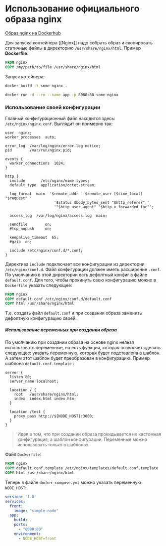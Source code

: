 
# Использование официального образа nginx

[Образ nginx на Dockerhub](https://hub.docker.com/_/nginx)

Для запуска контейнера [[Nginx]] надо собрать образ и скопировать статичные файлы в директорию `/usr/share/nginx/html`. Пример **Dockerfile**:

```Dockerfile
FROM nginx
COPY /my/path/to/file /usr/share/nginx/html
```

Запуск котейнера:
```bash
docker build -t some-nginx .

docker run -d --rm --name app -p 8080:80 some-nginx
```

### Использование своей конфигурации

Главный конфигурационный файл находится здесь: `/etc/nginx/nginx.conf`. Выглядит он примерно так:
```
user  nginx;
worker_processes  auto;

error_log  /var/log/nginx/error.log notice;
pid        /var/run/nginx.pid;

events {
  worker_connections  1024;
}

http {
  include       /etc/nginx/mime.types;
  default_type  application/octet-stream;

  log_format  main  '$remote_addr - $remote_user [$time_local] "$request" '
                      '$status $body_bytes_sent "$http_referer" '
                      '"$http_user_agent" "$http_x_forwarded_for"';

  access_log  /var/log/nginx/access.log  main;

  sendfile        on;
  #tcp_nopush     on;

  keepalive_timeout  65;
  #gzip  on;

  include /etc/nginx/conf.d/*.conf;
}
```

Директива `include` подключает все конфигурации из директории `/etc/nginx/conf.d`. Файл конфигурации должен иметь расширение `.conf`. По умолчанию в этой директории есть дефолтный конфиг в файле `default.conf`.
Для того, чтобы прокинуть свою конфигурацию можно в `Dockerfile` указать следующее:
```Dockerfile
FROM nginx
COPY default.conf /etc/nginx/conf.d/default.conf
COPY html /usr/share/nginx/html
```

Т.е. создать файл `default.conf` и при создании образа заменить дефолтную конфигурацию своей.

##### Использование переменных при создании образа

По умолчанию при создании образа на основе nginx нельзя использовать переменные, но есть функция, которая позволяет сделать следующее: указать переменную, которая будет подставлена в шаблон. А затем этот шаблон будет преобразован в конфигурацию. Пример шаблона `default.conf.template` :

```
server {
  listen 80;
  server_name localhost;

  location / {
    root   /usr/share/nginx/html;
    index  index.html index.htm;
  }

  location /test {
    proxy_pass http://${NODE_HOST}:3000;
  }
}
```

>Идея в том, что при создании образа прокидывается не кастомная конфигурация, а шаблон конфигурации. Переменные можно использовать только в шаблонах.

Файл `Dockerfile`:

```Dockerfile
FROM nginx
COPY default.conf.template /etc/nginx/templates/default.conf.template
COPY html /usr/share/nginx/html
```

Теперь в файле `docker-compose.yml` можно указать переменную `NODE_HOST`:

```yml
version: '1.0'
services:
  front:
    image: "simple-node"
  app:
    build: .
    ports:
      - "8080:80"
    environment:
      - NODE_HOST=front
```
